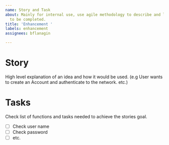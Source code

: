 ```yaml
---
name: Story and Task
about: Mainly for internal use, use agile methodology to describe and layout tasks
  to be completed.
title: 'Enhancement '
labels: enhancement
assignees: bflanagin

---
```


# Story

High level explanation of an idea and how it would be used. (e.g User wants to create an Account and authenticate to the network. etc.)

# Tasks
Check list of functions and tasks needed to achieve the stories goal.
- [ ] Check user name
- [ ] Check password
- [ ] etc.
